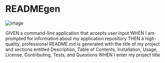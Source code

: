 # READMEgen
![image](https://user-images.githubusercontent.com/112996304/201788066-80343500-3732-409f-b585-0c238634b1c6.png)

GIVEN a command-line application that accepts user input
WHEN I am prompted for information about my application repository
THEN a high-quality, professional README.md is generated with the title of my project and sections entitled Description, Table of Contents, Installation, Usage, License, Contributing, Tests, and Questions
WHEN I enter my project title
